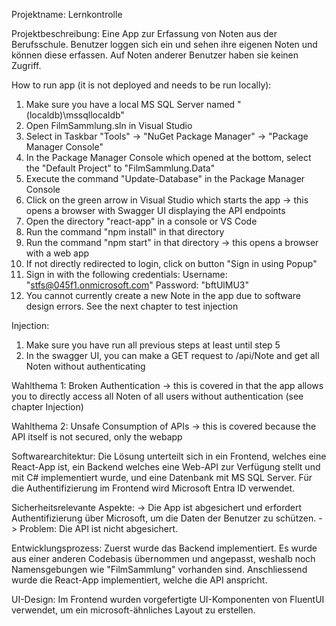 Projektname: Lernkontrolle

Projektbeschreibung: Eine App zur Erfassung von Noten aus der Berufsschule. Benutzer loggen sich ein und sehen ihre eigenen Noten und können diese erfassen. Auf Noten anderer Benutzer haben sie keinen Zugriff.

How to run app (it is not deployed and needs to be run locally):
1. Make sure you have a local MS SQL Server named "(localdb)\\mssqllocaldb"
1. Open FilmSammlung.sln in Visual Studio
2. Select in Taskbar "Tools" -> "NuGet Package Manager" -> "Package Manager Console"
3. In the Package Manager Console which opened at the bottom, select the "Default Project" to "FilmSammlung.Data"
4. Execute the command "Update-Database" in the Package Manager Console
5. Click on the green arrow in Visual Studio which starts the app -> this opens a browser with Swagger UI displaying the API endpoints
6. Open the directory "react-app" in a console or VS Code
7. Run the command "npm install" in that directory
8. Run the command "npm start" in that directory -> this opens a browser with a web app
9. If not directly redirected to login, click on button "Sign in using Popup"
10. Sign in with the following credentials: Username: "stfs@045f1.onmicrosoft.com" Password: "bftUlMU3"
11. You cannot currently create a new Note in the app due to software design errors. See the next chapter to test injection

Injection:
1. Make sure you have run all previous steps at least until step 5
2. In the swagger UI, you can make a GET request to /api/Note and get all Noten without authenticating

Wahlthema 1: Broken Authentication
-> this is covered in that the app allows you to directly access all Noten of all users without authentication (see chapter Injection)

Wahlthema 2: Unsafe Consumption of APIs
-> this is covered because the API itself is not secured, only the webapp

Softwarearchitektur:
Die Lösung unterteilt sich in ein Frontend, welches eine React-App ist, ein Backend welches eine Web-API zur Verfügung stellt und mit C# implementiert wurde, und eine Datenbank mit MS SQL Server.
Für die Authentifizierung im Frontend wird Microsoft Entra ID verwendet.

Sicherheitsrelevante Aspekte:
-> Die App ist abgesichert und erfordert Authentifizierung über Microsoft, um die Daten der Benutzer zu schützen.
-> Problem: Die API ist nicht abgesichert.

Entwicklungsprozess:
Zuerst wurde das Backend implementiert. Es wurde aus einer anderen Codebasis übernommen und angepasst, weshalb noch Namensgebungen wie "FilmSammlung" vorhanden sind. Anschliessend wurde die React-App implementiert, welche die API anspricht.

UI-Design:
Im Frontend wurden vorgefertigte UI-Komponenten von FluentUI verwendet, um ein microsoft-ähnliches Layout zu erstellen.
